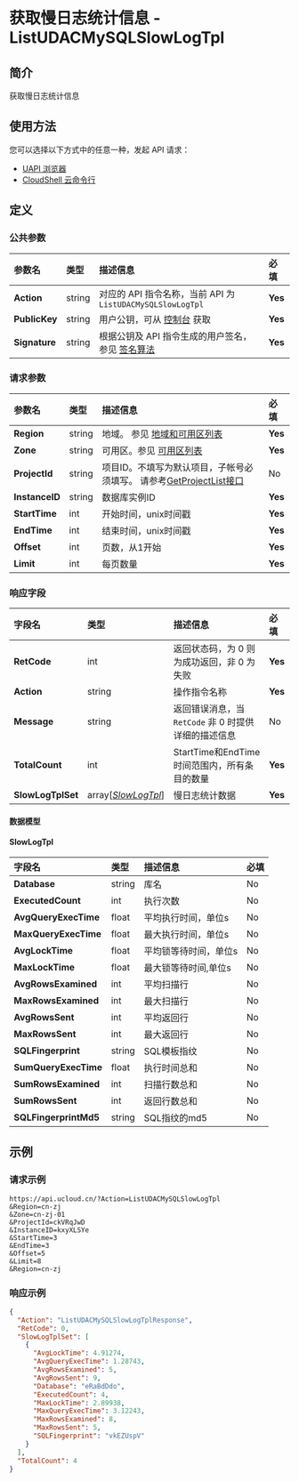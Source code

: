 # 获取慢日志统计信息 - ListUDACMySQLSlowLogTpl

## 简介

获取慢日志统计信息






## 使用方法

您可以选择以下方式中的任意一种，发起 API 请求：
- [UAPI 浏览器](https://console.ucloud.cn/uapi/detail?id=ListUDACMySQLSlowLogTpl)
- [CloudShell 云命令行](https://shell.ucloud.cn/)


## 定义

### 公共参数

| 参数名 | 类型 | 描述信息 | 必填 |
|:---|:---|:---|:---|
| **Action**     | string  | 对应的 API 指令名称，当前 API 为 `ListUDACMySQLSlowLogTpl`                        | **Yes** |
| **PublicKey**  | string  | 用户公钥，可从 [控制台](https://console.ucloud.cn/uapi/apikey) 获取                                             | **Yes** |
| **Signature**  | string  | 根据公钥及 API 指令生成的用户签名，参见 [签名算法](api/summary/signature.md)  | **Yes** |

### 请求参数

| 参数名 | 类型 | 描述信息 | 必填 |
|:---|:---|:---|:---|
| **Region** | string | 地域。 参见 [地域和可用区列表](https://docs.ucloud.cn/api/summary/regionlist) |**Yes**|
| **Zone** | string | 可用区。参见 [可用区列表](https://docs.ucloud.cn/api/summary/regionlist) |**Yes**|
| **ProjectId** | string | 项目ID。不填写为默认项目，子帐号必须填写。 请参考[GetProjectList接口](https://docs.ucloud.cn/api/summary/get_project_list) |No|
| **InstanceID** | string | 数据库实例ID |**Yes**|
| **StartTime** | int | 开始时间，unix时间戳 |**Yes**|
| **EndTime** | int | 结束时间，unix时间戳 |**Yes**|
| **Offset** | int | 页数，从1开始 |**Yes**|
| **Limit** | int | 每页数量 |**Yes**|

### 响应字段

| 字段名 | 类型 | 描述信息 | 必填 |
|:---|:---|:---|:---|
| **RetCode** | int | 返回状态码，为 0 则为成功返回，非 0 为失败 |**Yes**|
| **Action** | string | 操作指令名称 |**Yes**|
| **Message** | string | 返回错误消息，当 `RetCode` 非 0 时提供详细的描述信息 |No|
| **TotalCount** | int | StartTime和EndTime时间范围内，所有条目的数量 |**Yes**|
| **SlowLogTplSet** | array[[*SlowLogTpl*](#SlowLogTpl)] | 慢日志统计数据 |**Yes**|

#### 数据模型


#### SlowLogTpl

| 字段名 | 类型 | 描述信息 | 必填 |
|:---|:---|:---|:---|
| **Database** | string | 库名 |No|
| **ExecutedCount** | int | 执行次数 |No|
| **AvgQueryExecTime** | float | 平均执行时间，单位s |No|
| **MaxQueryExecTime** | float | 最大执行时间，单位s |No|
| **AvgLockTime** | float | 平均锁等待时间，单位s |No|
| **MaxLockTime** | float | 最大锁等待时间,单位s |No|
| **AvgRowsExamined** | int | 平均扫描行 |No|
| **MaxRowsExamined** | int | 最大扫描行 |No|
| **AvgRowsSent** | int | 平均返回行 |No|
| **MaxRowsSent** | int | 最大返回行 |No|
| **SQLFingerprint** | string | SQL模板指纹 |No|
| **SumQueryExecTime** | float | 执行时间总和 |No|
| **SumRowsExamined** | int | 扫描行数总和 |No|
| **SumRowsSent** | int | 返回行数总和 |No|
| **SQLFingerprintMd5** | string | SQL指纹的md5 |No|

## 示例

### 请求示例
    
```
https://api.ucloud.cn/?Action=ListUDACMySQLSlowLogTpl
&Region=cn-zj
&Zone=cn-zj-01
&ProjectId=ckVRqJwD
&InstanceID=kxyXLSYe
&StartTime=3
&EndTime=3
&Offset=5
&Limit=8
&Region=cn-zj
```

### 响应示例
    
```json
{
  "Action": "ListUDACMySQLSlowLogTplResponse",
  "RetCode": 0,
  "SlowLogTplSet": [
    {
      "AvgLockTime": 4.91274,
      "AvgQueryExecTime": 1.28743,
      "AvgRowsExamined": 5,
      "AvgRowsSent": 9,
      "Database": "eRaBdDdo",
      "ExecutedCount": 4,
      "MaxLockTime": 2.89938,
      "MaxQueryExecTime": 3.12243,
      "MaxRowsExamined": 8,
      "MaxRowsSent": 5,
      "SQLFingerprint": "vkEZUspV"
    }
  ],
  "TotalCount": 4
}
```





